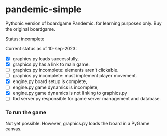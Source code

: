 # pandemic-simple
Pythonic version of boardgame Pandemic. for learning purposes only. Buy the original boardgame.

Status: incomplete

Current status as of 10-sep-2023:
- [x] graphics.py loads successfully, 
- [x] graphics.py has a link to main game.
- [ ] graphics.py incomplete: elements aren't clickable.
- [ ] graphics.py incomplete: must implement player movement.
- [x] engine.py board setup is complete,
- [ ] engine.py game dynamics is incomplete,
- [x] engine.py game dynamics is not linking to graphics.py
- [ ] tbd server.py responsible for game server management and database.

### To run the game
Not yet possible.
However, graphics.py loads the board in a PyGame canvas.



